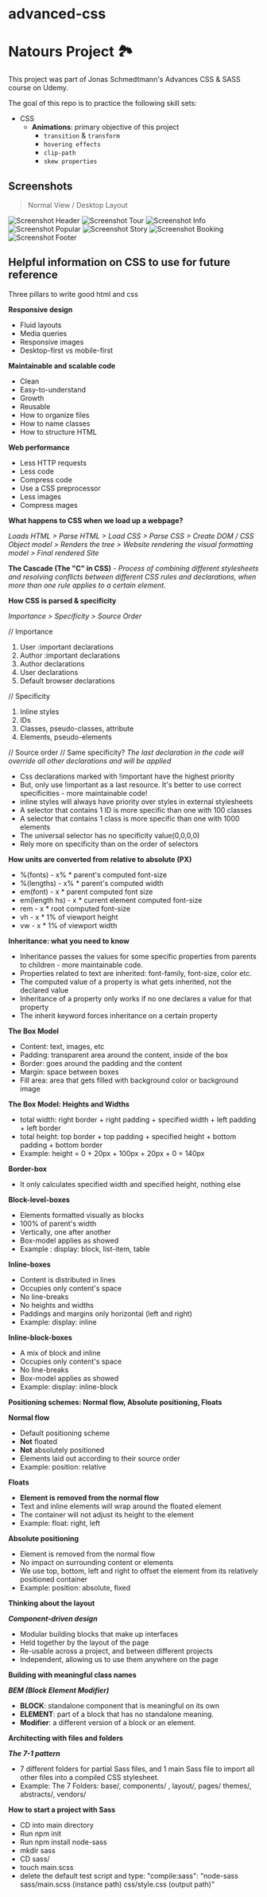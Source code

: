 # advanced-css



# Natours Project 🏞️

This project was part of Jonas Schmedtmann's Advances CSS & SASS course on Udemy.

The goal of this repo is to practice the following skill sets:

- CSS
  - **Animations**: primary objective of this project
    - `transition` & `transform`
    - `hovering effects`
    - `clip-path`
    - `skew properties`



## Screenshots

> Normal View / Desktop Layout


![Screenshot Header](/starter/screenshots/header.png)
![Screenshot Tour](/starter/screenshots/tour.png)
![Screenshot Info](/starter/screenshots/info.png)
![Screenshot Popular](/starter/screenshots/popular.png)
![Screenshot Story](/starter/screenshots/story.png)
![Screenshot Booking](/starter/screenshots/booking.png)
![Screenshot Footer](/starter/screenshots/footer.png)



## Helpful information on CSS to use for future reference






Three pillars to write good html and css

**Responsive design**

* Fluid layouts
* Media queries
* Responsive images
* Desktop-first vs mobile-first

**Maintainable and scalable code**

* Clean
* Easy-to-understand
* Growth
* Reusable
* How to organize files
* How to name classes
* How to structure HTML

**Web performance**

* Less HTTP requests
* Less code
* Compress code
* Use a CSS preprocessor
* Less images
* Compress mages

**What happens to CSS when we load up a webpage?**

*Loads HTML > Parse HTML > Load CSS > Parse CSS > Create
DOM / CSS Object model > Renders the tree > Website rendering the visual formatting model > Final rendered Site*

**The Cascade (The "C" in CSS)**
*- Process of combining different stylesheets and resolving conflicts
between different CSS rules and declarations, when more than one
rule applies to a certain element.*

**How CSS is parsed & specificity**

*Importance > Specificity > Source Order*

// Importance

1. User :important declarations
2. Author :important declarations
3. Author declarations
4. User declarations
5. Default browser declarations

// Specificity

1. Inline styles
2. IDs
3. Classes, pseudo-classes, attribute
4. Elements, pseudo-elements

// Source order
// Same specificity?
*The last declaration in the code will override all other
declarations and will be applied*

* Css declarations marked with !important have the highest priority
* But, only use !important as a last resource. It's better to use correct
  specificities - more maintainable code!
* inline styles will always have priority over styles in external stylesheets
* A selector that contains 1 ID is more specific than one with 100 classes
* A selector that contains 1 class is more specific than one with 1000 elements
* The universal selector has no specificity value(0,0,0,0)
* Rely more on specificity than on the order of selectors

**How units are converted from relative to absolute (PX)**

* %(fonts) - x% * parent's computed font-size
* %(lengths) - x% * parent's computed width
* em(font) - x * parent computed font size
* em(length hs) - x * current element computed font-size
* rem - x * root computed font-size
* vh - x * 1% of viewport height
* vw - x * 1% of viewport width

**Inheritance: what you need to know**

* Inheritance passes the values for some specific properties
  from parents to children - more maintainable code.
* Properties related to text are inherited: font-family, font-size, color etc.
* The computed value of a property is what gets inherited, not the declared value
* Inheritance of a property only works if no one declares a value for that property
* The inherit keyword forces inheritance on a certain property

**The Box Model**

* Content: text, images, etc
* Padding: transparent area around the content, inside of the box
* Border: goes around the padding and the content
* Margin: space between boxes
* Fill area: area that gets filled with background color or background image

**The Box Model: Heights and Widths**

* total width: right border + right padding + specified width + left padding + left border
* total height: top border + top padding + specified height + bottom padding + bottom border
* Example: height = 0 + 20px + 100px + 20px + 0 = 140px

**Border-box**

* It only calculates specified width and specified height, nothing else

**Block-level-boxes**

* Elements formatted visually as blocks
* 100% of parent's width
* Vertically, one after another
* Box-model applies as showed
* Example : display: block, list-item, table

**Inline-boxes**

* Content is distributed in lines
* Occupies only content's space
* No line-breaks
* No heights and widths
* Paddings and margins only horizontal (left and right)
* Example: display: inline

**Inline-block-boxes**

* A mix of block and inline
* Occupies only content's space
* No line-breaks
* Box-model applies as showed
* Example: display: inline-block

**Positioning schemes: Normal flow, Absolute positioning, Floats**

**Normal flow**

* Default positioning scheme
* **Not** floated
* **Not** absolutely positioned
* Elements laid out according to their source order
* Example:  position: relative

**Floats**

* **Element is removed from the normal flow**
* Text and inline elements will wrap around the floated element
* The container will not adjust its height to the element
* Example: float: right, left

**Absolute positioning**

* Element is removed from the normal flow
* No impact on surrounding content or elements
* We use top, bottom, left and right to offset the element from its
  relatively positioned container
* Example: position: absolute, fixed

**Thinking about the layout**

**_Component-driven design_**

* Modular building blocks that make up interfaces
* Held together by the layout of the page
* Re-usable across a project, and between different projects
* Independent, allowing us to use them anywhere on the page

**Building with meaningful class names**

**_BEM (Block Element Modifier)_**

* **BLOCK**: standalone component that is meaningful on its own
* **ELEMENT**: part of a block that has no standalone meaning.
* **Modifier**: a different version of a block or an element.

**Architecting with files and folders**

**_The 7-1 pattern_**

* 7 different folders for partial Sass files, and
  1 main Sass file to import all other files into
  a compiled CSS stylesheet.
* Example: 
The 7 Folders: base/, components/ , layout/, pages/
themes/, abstracts/, vendors/

**How to start a project with Sass**

* CD into main directory
* Run npm init
* Run npm install node-sass
* mkdir sass
* CD sass/
* touch main.scss
* delete the default test script and type: "compile:sass": "node-sass sass/main.scss (instance path) css/style.css (output path)"